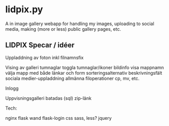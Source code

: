 # lidpix.py

A in image gallery webapp for handling my images, uploading to social
media, making (more or less) public gallery pages, etc.




LIDPIX
Specar / idéer
--------------

Uppladdning av foton
  inkl filnamnsfix
  
Vising av galleri
  tumnaglar
    toggla tumnaglar/ikoner
  bildinfo
  visa mappnamn
  välja mapp med både länkar och form
  sorteringsalternativ
  beskrivningsfält
  sociala medier-uppladdning
  allmänna filoperationer
    cp, mv, etc.
    
Inlogg
  
Uppvisningsgalleri
  batadas (sql)
  zip-länk
 

Tech:

nginx
flask
  wand
  flask-login
css
  sass, less?
jquery
